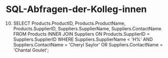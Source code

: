 # SQL-Abfragen-der-Kolleg-innen

10. SELECT Products.ProductID, Products.ProductName, Products.SupplierID, Suppliers.SupplierName, Suppliers.ContactName FROM Products INNER JOIN Suppliers ON Products.SupplierID = Suppliers.SupplierID WHERE Suppliers.SupplierName < 'H%' AND Suppliers.ContactName = 'Cheryl Saylor' OR Suppliers.ContactName = 'Chantal Goulet';

